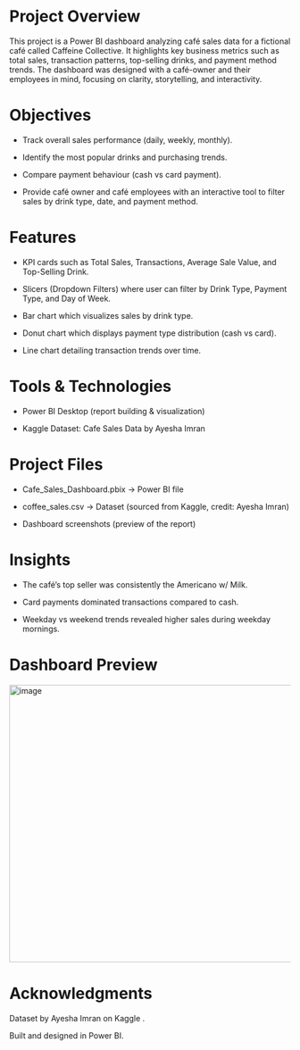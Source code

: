 # Project Overview

This project is a Power BI dashboard analyzing café sales data for a fictional café called Caffeine Collective. It highlights key business metrics such as total sales, transaction patterns, top-selling drinks, and payment method trends. The dashboard was designed with a café-owner and their employees in mind, focusing on clarity, storytelling, and interactivity.

# Objectives

- Track overall sales performance (daily, weekly, monthly).

- Identify the most popular drinks and purchasing trends.

- Compare payment behaviour (cash vs card payment).

- Provide café owner and café employees with an interactive tool to filter sales by drink type, date, and payment method.

# Features

- KPI cards such as Total Sales, Transactions, Average Sale Value, and Top-Selling Drink.

- Slicers (Dropdown Filters) where user can filter by Drink Type, Payment Type, and Day of Week.

- Bar chart which visualizes sales by drink type.
  
- Donut chart which displays payment type distribution (cash vs card).

- Line chart detailing transaction trends over time.

# Tools & Technologies

- Power BI Desktop (report building & visualization)

- Kaggle Dataset: Cafe Sales Data by Ayesha Imran

# Project Files

- Cafe_Sales_Dashboard.pbix → Power BI file

- coffee_sales.csv → Dataset (sourced from Kaggle, credit: Ayesha Imran)

- Dashboard screenshots (preview of the report)

# Insights

- The café’s top seller was consistently the Americano w/ Milk.

- Card payments dominated transactions compared to cash.

- Weekday vs weekend trends revealed higher sales during weekday mornings.

# Dashboard Preview

<img width="884" height="497" alt="image" src="https://github.com/user-attachments/assets/18368587-3d94-446f-a02b-0e90cede8cc3" />

# Acknowledgments

Dataset by Ayesha Imran on Kaggle
.

Built and designed in Power BI.
